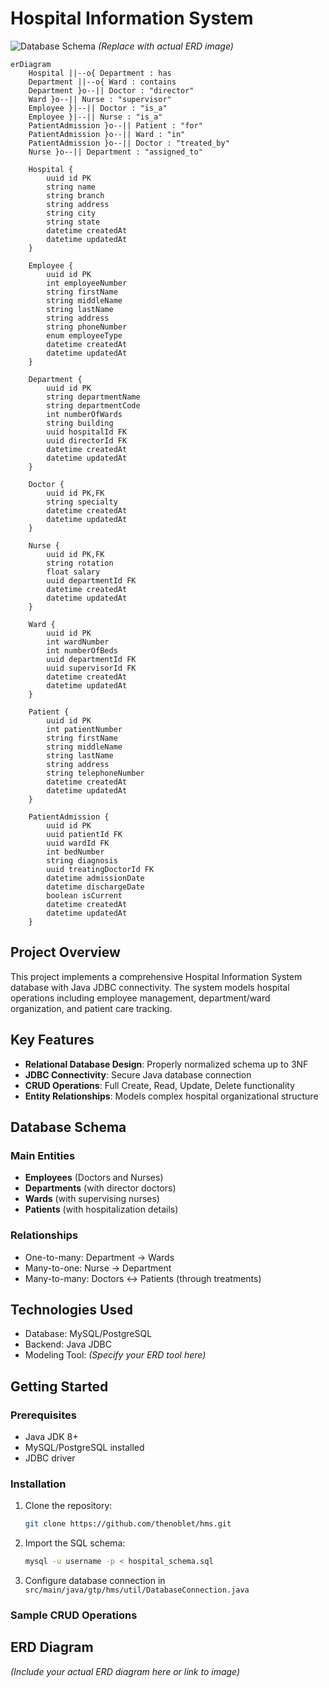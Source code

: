# Hospital Information System

![Database Schema](https://via.placeholder.com/400x300?text=ERD+Diagram)
*(Replace with actual ERD image)*
```mermaid
erDiagram
    Hospital ||--o{ Department : has
    Department ||--o{ Ward : contains
    Department }o--|| Doctor : "director"
    Ward }o--|| Nurse : "supervisor"
    Employee }|--|| Doctor : "is_a"
    Employee }|--|| Nurse : "is_a"
    PatientAdmission }o--|| Patient : "for"
    PatientAdmission }o--|| Ward : "in"
    PatientAdmission }o--|| Doctor : "treated_by"
    Nurse }o--|| Department : "assigned_to"

    Hospital {
        uuid id PK
        string name
        string branch
        string address
        string city
        string state
        datetime createdAt
        datetime updatedAt
    }

    Employee {
        uuid id PK
        int employeeNumber
        string firstName
        string middleName
        string lastName
        string address
        string phoneNumber
        enum employeeType
        datetime createdAt
        datetime updatedAt
    }

    Department {
        uuid id PK
        string departmentName
        string departmentCode
        int numberOfWards
        string building
        uuid hospitalId FK
        uuid directorId FK
        datetime createdAt
        datetime updatedAt
    }

    Doctor {
        uuid id PK,FK
        string specialty
        datetime createdAt
        datetime updatedAt
    }

    Nurse {
        uuid id PK,FK
        string rotation
        float salary
        uuid departmentId FK
        datetime createdAt
        datetime updatedAt
    }

    Ward {
        uuid id PK
        int wardNumber
        int numberOfBeds
        uuid departmentId FK
        uuid supervisorId FK
        datetime createdAt
        datetime updatedAt
    }

    Patient {
        uuid id PK
        int patientNumber
        string firstName
        string middleName
        string lastName
        string address
        string telephoneNumber
        datetime createdAt
        datetime updatedAt
    }

    PatientAdmission {
        uuid id PK
        uuid patientId FK
        uuid wardId FK
        int bedNumber
        string diagnosis
        uuid treatingDoctorId FK
        datetime admissionDate
        datetime dischargeDate
        boolean isCurrent
        datetime createdAt
        datetime updatedAt
    }

```

## Project Overview

This project implements a comprehensive Hospital Information System database with Java JDBC connectivity. The system models hospital operations including employee management, department/ward organization, and patient care tracking.

## Key Features

- **Relational Database Design**: Properly normalized schema up to 3NF
- **JDBC Connectivity**: Secure Java database connection
- **CRUD Operations**: Full Create, Read, Update, Delete functionality
- **Entity Relationships**: Models complex hospital organizational structure

## Database Schema

### Main Entities

- **Employees** (Doctors and Nurses)
- **Departments** (with director doctors)
- **Wards** (with supervising nurses)
- **Patients** (with hospitalization details)

### Relationships

- One-to-many: Department → Wards
- Many-to-one: Nurse → Department
- Many-to-many: Doctors ↔ Patients (through treatments)

## Technologies Used

- Database: MySQL/PostgreSQL
- Backend: Java JDBC
- Modeling Tool: *(Specify your ERD tool here)*

## Getting Started

### Prerequisites

- Java JDK 8+
- MySQL/PostgreSQL installed
- JDBC driver

### Installation

1. Clone the repository:
   ```bash
   git clone https://github.com/thenoblet/hms.git
   ```

2. Import the SQL schema:
   ```bash
   mysql -u username -p < hospital_schema.sql
   ```

3. Configure database connection in `src/main/java/gtp/hms/util/DatabaseConnection.java`


### Sample CRUD Operations



## ERD Diagram

*(Include your actual ERD diagram here or link to image)*




